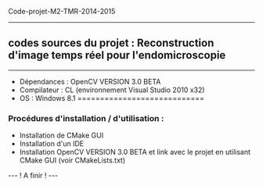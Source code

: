 Code-projet-M2-TMR-2014-2015
____________________________
## codes sources du projet : Reconstruction d'image temps réel pour l'endomicroscopie
____________________________
 - Dépendances : OpenCV VERSION 3.0 BETA
 - Compilateur : CL (environnement Visual Studio 2010 x32)
 - OS : Windows 8.1
============================
### Procédures d'installation / d'utilisation :

- Installation de CMake GUI
- Installation d'un IDE
- Installation OpenCV VERSION 3.0 BETA et link avec le projet en utilisant CMake GUI (voir CMakeLists.txt)

--- ! A finir ! ---
